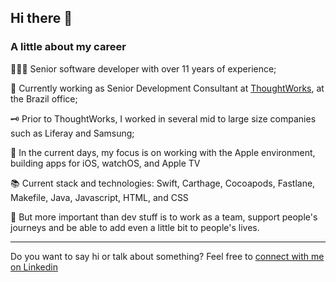 ## Hi there 👋

### **A little about my career**

🧑🏾‍💻 Senior software developer with over 11 years of experience;

🔭 Currently working as Senior Development Consultant at [ThoughtWorks](https://www.thoughtworks.com/), at the Brazil office;

🗝️ Prior to ThoughtWorks, I worked in several mid to large size companies such as Liferay and Samsung;

🍏 In the current days, my focus is on working with the Apple environment, building apps for iOS, watchOS, and Apple TV

📚 Current stack and technologies: Swift, Carthage, Cocoapods, Fastlane, Makefile, Java, Javascript, HTML, and CSS

👯 But more important than dev stuff is to work as a team, support people's journeys and be able to add even a little bit to people's lives.

---

Do you want to say hi or talk about something? Feel free to [connect with me on Linkedin](https://www.linkedin.com/in/diogolins/)

<!--
**diogo-lins/diogo-lins** is a ✨ _special_ ✨ repository because its `README.md` (this file) appears on your GitHub profile.

Here are some ideas to get you started:

- 🔭 I’m currently working on ...
- 🌱 I’m currently learning ...
- 👯 I’m looking to collaborate on ...
- 🤔 I’m looking for help with ...
- 💬 Ask me about ...
- 📫 How to reach me: ...
- 😄 Pronouns: ...
- ⚡ Fun fact: ...
-->
